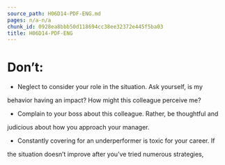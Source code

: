 ```yaml
---
source_path: H06D14-PDF-ENG.md
pages: n/a-n/a
chunk_id: 0928ea8bbb50d118694cc38ee32372e445f5ba03
title: H06D14-PDF-ENG
---
```

# Don’t:

- Neglect to consider your role in the situation. Ask yourself, is my

behavior having an impact? How might this colleague perceive me?

- Complain to your boss about this colleague. Rather, be thoughtful and

judicious about how you approach your manager.

- Constantly covering for an underperformer is toxic for your career. If

the situation doesn’t improve after you’ve tried numerous strategies,
